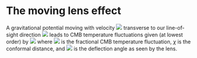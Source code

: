 # The moving lens effect

A gravitational potential moving with velocity <img src="http://latex.codecogs.com/svg.latex?\mathbf{v}_\perp" border="0"/> transverse to our line-of-sight direction <img src="http://latex.codecogs.com/svg.latex?\hat{\mathbf{n}}" border="0"/> leads to CMB temperature fluctuations given (at lowest order) by
<img src="http://latex.codecogs.com/svg.latex? \begin{equation}
    \Theta (\hat{\mathbf{n}}) = \mathbf{v}_\perp \cdot \boldsymbol{\beta}(\chi \hat{\mathbf{n}})\ , 
\end{equation}" border="0"/> 
where <img src="http://latex.codecogs.com/svg.latex?\Theta = \Delta T / T" border="0"/> is the fractional CMB temperature fluctuation, $\chi$ is the conformal distance, and  <img src="http://latex.codecogs.com/svg.latex?\boldsymbol{\beta}" border="0"/> is the deflection angle as seen by the lens.


